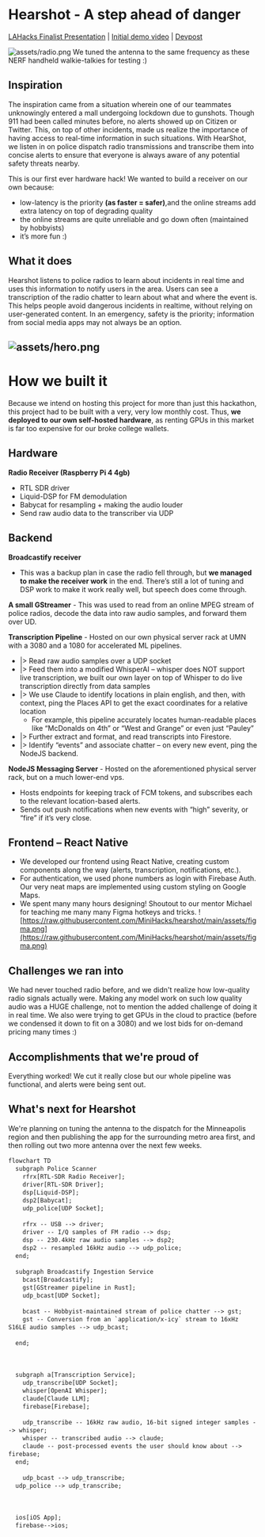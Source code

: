# Hearshot - A step ahead of danger
[LAHacks Finalist Presentation](https://youtu.be/icvFcM7Ylv0) | 
[Initial demo video](https://youtu.be/L3vK4psVw1M) | 
[Devpost](https://devpost.com/software/hearshot)

![assets/radio.png](assets/radio.png)
We tuned the antenna to the same frequency as these NERF handheld walkie-talkies for testing :)

## Inspiration
The inspiration came from a situation wherein one of our teammates unknowingly entered a mall undergoing lockdown due to gunshots. Though 911 had been called minutes before, no alerts showed up on Citizen or Twitter. This, on top of other incidents, made us realize the importance of having access to real-time information in such situations. 
With HearShot, we listen in on police dispatch radio transmissions and transcribe them into concise alerts to ensure that everyone is always aware of any potential safety threats nearby. 

This is our first ever hardware hack! We wanted to build a receiver on our own because:
* low-latency is the priority **(as faster = safer)**,and the online streams add extra latency on top of degrading quality
* the online streams are quite unreliable and go down often (maintained by hobbyists)
* it’s more fun :) 



## What it does
Hearshot listens to police radios to learn about incidents in real time and uses this information to notify users in the area. Users can see a transcription of the radio chatter to learn about what and where the event is. This helps people avoid dangerous incidents in realtime, without relying on user-generated content. In an emergency, safety is the priority; information from social media apps may not always be an option.

![assets/hero.png](assets/hero.png)
---
# How we built it


Because we intend on hosting this project for more than just this hackathon, this project had to be built with a very, very low monthly cost. Thus, **we deployed to our own self-hosted hardware**, as renting GPUs in this market is far too expensive for our broke college wallets. 

## Hardware
**Radio Receiver (Raspberry Pi 4 4gb)**
* RTL SDR driver
* Liquid-DSP for FM demodulation
* Babycat for resampling + making the audio louder
* Send raw audio data to the transcriber via UDP




## Backend
**Broadcastify receiver** 
* This was a backup plan in case the radio fell through, but **we managed to make the receiver work** in the end. There’s still a lot of tuning and DSP work to make it work really well, but speech does come through.

**A small GStreamer** - This was used to read from an online MPEG stream of police radios, decode the data into raw audio samples, and forward them over UD.

**Transcription Pipeline** - Hosted on our own physical server rack at UMN with a 3080 and a 1080 for accelerated ML pipelines.
* |> Read raw audio samples over a UDP socket
* |> Feed them into a modified WhisperAI – whisper does NOT support live transcription, we built our own layer on top of Whisper to do live transcription directly from data samples
* |> We use Claude to identify locations in plain english, and then, with context, ping the Places API to get the exact coordinates for a relative location
	* For example, this pipeline accurately locates human-readable places like “McDonalds on 4th” or “West and Grange” or even just “Pauley” 
* |> Further extract and format, and read transcripts into Firestore. 
* |> Identify “events” and associate chatter – on every new event, ping the NodeJS backend.


**NodeJS Messaging Server** - Hosted on the aforementioned physical server rack, but on a much lower-end vps.
* Hosts endpoints for keeping track of FCM tokens, and subscribes each to the relevant location-based alerts. 
* Sends out push notifications when new events with “high” severity, or “fire” if it’s very close. 


## Frontend – React Native
* We developed our frontend using React Native, creating custom components along the way (alerts, transcription, notifications, etc.). 
* For authentication, we used phone numbers as login with Firebase Auth. Our very neat maps are implemented using custom styling on Google Maps. 
* We spent many many hours designing! Shoutout to our mentor Michael for teaching me many many Figma hotkeys and tricks. 
![https://raw.githubusercontent.com/MiniHacks/hearshot/main/assets/figma.png](https://raw.githubusercontent.com/MiniHacks/hearshot/main/assets/figma.png)


## Challenges we ran into

We had never touched radio before, and we didn't realize how low-quality radio signals actually were. Making any model work on such low quality audio was a HUGE challenge, not to mention the added challenge of doing it in real time. 
We also were trying to get GPUs in the cloud to practice (before we condensed it down to fit on a 3080) and we lost bids for on-demand pricing many times :)

## Accomplishments that we're proud of

Everything worked! We cut it really close but our whole pipeline was functional, and alerts were being sent out. 

## What's next for Hearshot

We're planning on tuning the antenna to the dispatch for the Minneapolis region and then publishing the app for the surrounding metro area first, and then rolling out two more antenna over the next few weeks.

```mermaid
flowchart TD
  subgraph Police Scanner
    rfrx[RTL-SDR Radio Receiver];
    driver[RTL-SDR Driver];
    dsp[Liquid-DSP];
    dsp2[Babycat];
    udp_police[UDP Socket];
    
    rfrx -- USB --> driver;
    driver -- I/Q samples of FM radio --> dsp;
    dsp -- 230.4kHz raw audio samples --> dsp2;
    dsp2 -- resampled 16kHz audio --> udp_police;
  end;
  
  subgraph Broadcastify Ingestion Service
    bcast[Broadcastify];
    gst[GStreamer pipeline in Rust];
    udp_bcast[UDP Socket];
    
    bcast -- Hobbyist-maintained stream of police chatter --> gst;
    gst -- Conversion from an `application/x-icy` stream to 16xHz S16LE audio samples --> udp_bcast;

  end;

  
  
  subgraph a[Transcription Service];
    udp_transcribe[UDP Socket];
    whisper[OpenAI Whisper];
    claude[Claude LLM];
    firebase[Firebase];
    
    udp_transcribe -- 16kHz raw audio, 16-bit signed integer samples --> whisper;
    whisper -- transcribed audio --> claude;
    claude -- post-processed events the user should know about --> firebase;
  end;
  
    udp_bcast --> udp_transcribe;
  udp_police --> udp_transcribe;
 

  
  ios[iOS App];
  firebase-->ios;
```
